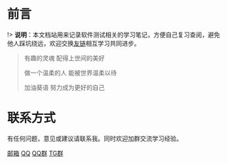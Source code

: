 # 前言

!> <b>说明</b>：本文档站用来记录软件测试相关的学习笔记，方便自己复习查阅，避免他人踩坑绕远，欢迎交换[友链](https://www.lsaiah.cn/friends.html)相互学习共同进步。

> 有趣的灵魂
> 配得上世间的美好
>
> 做一个温柔的人
> 能被世界温柔以待
>
> 加油葵语
> 努力成为更好的自己

# 联系方式

有任何问题，意见或建议请联系我。同时欢迎加群交流学习经验。

[邮箱](mailto:lsaiah@126.com)	[QQ](tencent://Message/?Uin=814612233)	[QQ群](https://jq.qq.com/?_wv=1027&k=ZWqrDa7s)	[TG群](https://t.me/kwaiyu)